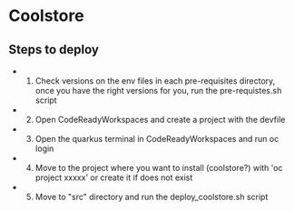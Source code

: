 # Coolstore

## Steps to deploy

- 1) Check versions on the env files in each pre-requisites directory, once you have the right versions for you, run the pre-requistes.sh script
- 2) Open CodeReadyWorkspaces and create a project with the devfile
- 3) Open the quarkus terminal in CodeReadyWorkspaces and run oc login
- 4) Move to the project where you want to install (coolstore?) with 'oc project xxxxx' or create it if does not exist
- 5) Move to "src" directory and run the deploy_coolstore.sh script 


